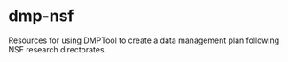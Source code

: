 # dmp-nsf
Resources for using DMPTool to create a data management plan following NSF research directorates. 
